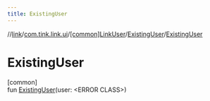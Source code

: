 ```yaml
---
title: ExistingUser
---
```

//[link](../../../../index.html)/[com.tink.link.ui](../../index.html)/[[common]LinkUser](../index.html)/[ExistingUser](index.html)/[ExistingUser](-existing-user.html)



# ExistingUser



[common]\
fun [ExistingUser](-existing-user.html)(user: &lt;ERROR CLASS&gt;)




